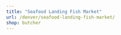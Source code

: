 ```yaml
---
title: "Seafood Landing Fish Market"
url: /denver/seafood-landing-fish-market/
shop: butcher
---
```

